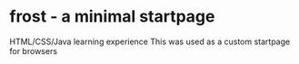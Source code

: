 # frost - a minimal startpage
HTML/CSS/Java learning experience
This was used as a custom startpage for browsers

